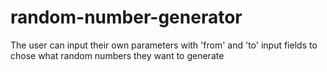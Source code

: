 # random-number-generator

The user can input their own parameters with 'from' and 'to' input fields to chose what random numbers they want to generate
